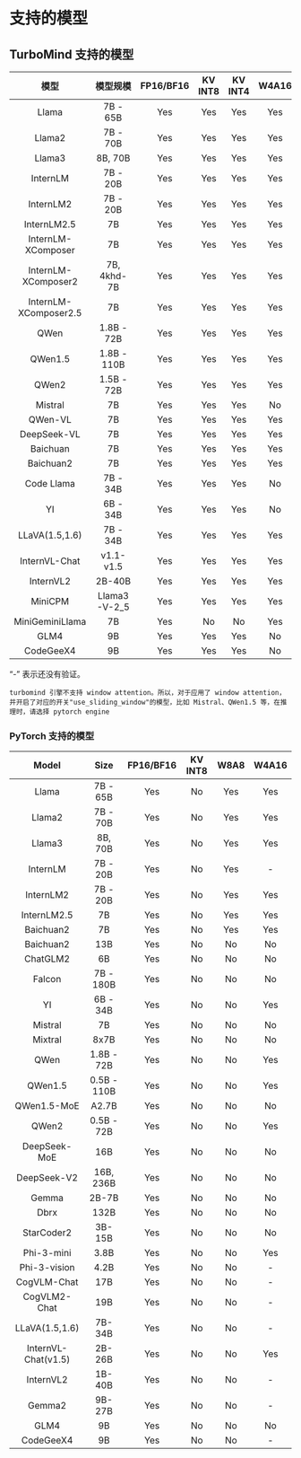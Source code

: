 # 支持的模型

## TurboMind 支持的模型

|         模型          |   模型规模   | FP16/BF16 | KV INT8 | KV INT4 | W4A16 |
| :-------------------: | :----------: | :-------: | :-----: | :-----: | :---: |
|         Llama         |   7B - 65B   |    Yes    |   Yes   |   Yes   |  Yes  |
|        Llama2         |   7B - 70B   |    Yes    |   Yes   |   Yes   |  Yes  |
|        Llama3         |   8B, 70B    |    Yes    |   Yes   |   Yes   |  Yes  |
|       InternLM        |   7B - 20B   |    Yes    |   Yes   |   Yes   |  Yes  |
|       InternLM2       |   7B - 20B   |    Yes    |   Yes   |   Yes   |  Yes  |
|      InternLM2.5      |      7B      |    Yes    |   Yes   |   Yes   |  Yes  |
|  InternLM-XComposer   |      7B      |    Yes    |   Yes   |   Yes   |  Yes  |
|  InternLM-XComposer2  | 7B, 4khd-7B  |    Yes    |   Yes   |   Yes   |  Yes  |
| InternLM-XComposer2.5 |      7B      |    Yes    |   Yes   |   Yes   |  Yes  |
|         QWen          |  1.8B - 72B  |    Yes    |   Yes   |   Yes   |  Yes  |
|        QWen1.5        | 1.8B - 110B  |    Yes    |   Yes   |   Yes   |  Yes  |
|         QWen2         |  1.5B - 72B  |    Yes    |   Yes   |   Yes   |  Yes  |
|        Mistral        |      7B      |    Yes    |   Yes   |   Yes   |  No   |
|        QWen-VL        |      7B      |    Yes    |   Yes   |   Yes   |  Yes  |
|      DeepSeek-VL      |      7B      |    Yes    |   Yes   |   Yes   |  Yes  |
|       Baichuan        |      7B      |    Yes    |   Yes   |   Yes   |  Yes  |
|       Baichuan2       |      7B      |    Yes    |   Yes   |   Yes   |  Yes  |
|      Code Llama       |   7B - 34B   |    Yes    |   Yes   |   Yes   |  No   |
|          YI           |   6B - 34B   |    Yes    |   Yes   |   Yes   |  No   |
|    LLaVA(1.5,1.6)     |   7B - 34B   |    Yes    |   Yes   |   Yes   |  Yes  |
|     InternVL-Chat     |  v1.1- v1.5  |    Yes    |   Yes   |   Yes   |  Yes  |
|       InternVL2       |    2B-40B    |    Yes    |   Yes   |   Yes   |  Yes  |
|        MiniCPM        | Llama3-V-2_5 |    Yes    |   Yes   |   Yes   |  Yes  |
|    MiniGeminiLlama    |      7B      |    Yes    |   No    |   No    |  Yes  |
|         GLM4          |      9B      |    Yes    |   Yes   |   Yes   |  No   |
|       CodeGeeX4       |      9B      |    Yes    |   Yes   |   Yes   |  No   |

“-” 表示还没有验证。

```{note}
turbomind 引擎不支持 window attention。所以，对于应用了 window attention，并开启了对应的开关"use_sliding_window"的模型，比如 Mistral、QWen1.5 等，在推理时，请选择 pytorch engine
```

### PyTorch 支持的模型

|        Model        |    Size     | FP16/BF16 | KV INT8 | W8A8 | W4A16 |
| :-----------------: | :---------: | :-------: | :-----: | :--: | :---: |
|        Llama        |  7B - 65B   |    Yes    |   No    | Yes  |  Yes  |
|       Llama2        |  7B - 70B   |    Yes    |   No    | Yes  |  Yes  |
|       Llama3        |   8B, 70B   |    Yes    |   No    | Yes  |  Yes  |
|      InternLM       |  7B - 20B   |    Yes    |   No    | Yes  |   -   |
|      InternLM2      |  7B - 20B   |    Yes    |   No    | Yes  |  Yes  |
|     InternLM2.5     |     7B      |    Yes    |   No    | Yes  |  Yes  |
|      Baichuan2      |     7B      |    Yes    |   No    | Yes  |  Yes  |
|      Baichuan2      |     13B     |    Yes    |   No    |  No  |  No   |
|      ChatGLM2       |     6B      |    Yes    |   No    |  No  |  No   |
|       Falcon        |  7B - 180B  |    Yes    |   No    |  No  |  No   |
|         YI          |  6B - 34B   |    Yes    |   No    |  No  |  Yes  |
|       Mistral       |     7B      |    Yes    |   No    |  No  |  No   |
|       Mixtral       |    8x7B     |    Yes    |   No    |  No  |  No   |
|        QWen         | 1.8B - 72B  |    Yes    |   No    |  No  |  Yes  |
|       QWen1.5       | 0.5B - 110B |    Yes    |   No    |  No  |  Yes  |
|     QWen1.5-MoE     |    A2.7B    |    Yes    |   No    |  No  |  No   |
|        QWen2        | 0.5B - 72B  |    Yes    |   No    |  No  |  Yes  |
|    DeepSeek-MoE     |     16B     |    Yes    |   No    |  No  |  No   |
|     DeepSeek-V2     |  16B, 236B  |    Yes    |   No    |  No  |  No   |
|        Gemma        |    2B-7B    |    Yes    |   No    |  No  |  No   |
|        Dbrx         |    132B     |    Yes    |   No    |  No  |  No   |
|     StarCoder2      |   3B-15B    |    Yes    |   No    |  No  |  No   |
|     Phi-3-mini      |    3.8B     |    Yes    |   No    |  No  |  Yes  |
|    Phi-3-vision     |    4.2B     |    Yes    |   No    |  No  |   -   |
|     CogVLM-Chat     |     17B     |    Yes    |   No    |  No  |   -   |
|    CogVLM2-Chat     |     19B     |    Yes    |   No    |  No  |   -   |
|   LLaVA(1.5,1.6)    |   7B-34B    |    Yes    |   No    |  No  |   -   |
| InternVL-Chat(v1.5) |   2B-26B    |    Yes    |   No    |  No  |  Yes  |
|      InternVL2      |   1B-40B    |    Yes    |   No    |  No  |   -   |
|       Gemma2        |   9B-27B    |    Yes    |   No    |  No  |   -   |
|        GLM4         |     9B      |    Yes    |   No    |  No  |  No   |
|      CodeGeeX4      |     9B      |    Yes    |   No    |  No  |   -   |
